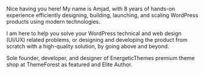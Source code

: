 Nice having you here! My name is Amjad, with 8 years of hands-on experience efficiently designing, building, launching, and scaling WordPress products using modern technologies.

I am here to help you solve your WordPress technical and web design (UI/UX) related problems, or designing and developing the product from scratch with a high-quality solution, by going above and beyond.
 
Sole founder, developer, and designer of EnergeticThemes premium theme shop at ThemeForest as featured and Elite Author. 


